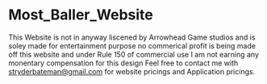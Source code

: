 # Most_Baller_Website
This Website is not in anyway liscened by Arrowhead Game studios and is soley made for entertainment purpose
no commerical profit is being made off this website and under Rule 150 of commercial use I am not earning any monentary compensation for this design
Feel free to contact me with stryderbateman@gmail.com for website pricings and Application pricings. 
